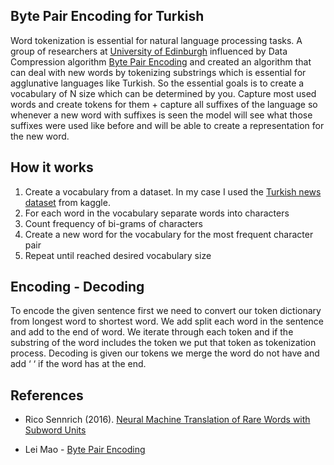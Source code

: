 ## Byte Pair Encoding for Turkish

Word tokenization is essential for natural language processing tasks. A group of researchers at [University
of Edinburgh](https://arxiv.org/pdf/1508.07909.pdf) influenced by Data Compression algorithm [Byte Pair Encoding](https://en.wikipedia.org/wiki/Byte_pair_encoding)
and created an algorithm that can deal with new words by tokenizing substrings which is essential for
agglunative languages like Turkish. So the essential goals is to create a vocabulary of N size which can be determined by you.
Capture most used words and create tokens for them + capture all suffixes of the language so whenever a new word with suffixes is seen
the model will see what those suffixes were used like before and will be able to create a representation for the new word.


## How it works
1. Create a vocabulary from a dataset. In my case I used the [Turkish news dataset](https://www.kaggle.com/suleymancan/turkishnews70000/data) from kaggle.
2. For each word in the vocabulary separate words into characters
3. Count frequency of bi-grams of characters
4. Create a new word for the vocabulary for the most frequent character pair
5. Repeat until reached desired vocabulary size


## Encoding - Decoding

To encode the given sentence first we need to convert our token dictionary from longest word to shortest word. We add split each word in the sentence and add </w> to the end of word. We iterate through each token and if the substring of the word includes the token we put that token as tokenization process. Decoding is given our tokens we merge the word do not have </w> and add ‘ ‘ if the word has </w> at the end.

## References
- Rico Sennrich (2016). [Neural Machine Translation of Rare Words with Subword Units](https://www.aclweb.org/anthology/P16-1162.pdf)

- Lei Mao - [Byte Pair Encoding](https://leimao.github.io/blog/Byte-Pair-Encoding/)   

